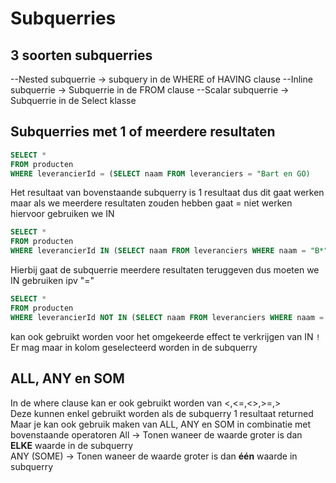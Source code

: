 # Subquerries


## 3 soorten subquerries  
--Nested subquerrie -> subquery in de WHERE of HAVING  clause
--Inline subquerrie -> Subquerrie in de FROM clause
--Scalar subquerrie -> Subquerrie in de Select klasse

## Subquerries met 1 of meerdere resultaten
```sql 
SELECT * 
FROM producten
WHERE leverancierId = (SELECT naam FROM leveranciers = "Bart en GO) 
``` 
Het resultaat van bovenstaande subquerry is 1 resultaat dus dit gaat werken maar als we meerdere resultaten zouden hebben gaat = niet werken hiervoor gebruiken we IN
```sql 
SELECT * 
FROM producten
WHERE leverancierId IN (SELECT naam FROM leveranciers WHERE naam = "B*") 
``` 
Hierbij gaat de subquerrie meerdere resultaten teruggeven dus moeten we IN gebruiken ipv "="  
```sql
SELECT * 
FROM producten
WHERE leverancierId NOT IN (SELECT naam FROM leveranciers WHERE naam = "B*") 
```
kan ook gebruikt worden voor het omgekeerde effect te verkrijgen van IN
``!`` Er mag maar in kolom geselecteerd worden in de subquerry

## ALL, ANY en SOM
In de where clause kan er ook gebruikt worden van <,<=,<>,>=,>  
Deze kunnen enkel gebruikt worden als de subquerry 1 resultaat returned  
Maar je kan ook gebruik maken van ALL, ANY en SOM in combinatie met bovenstaande operatoren
All -> Tonen waneer de waarde groter is dan **ELKE** waarde in de subquerry   
ANY (SOME) -> Tonen waneer de waarde groter is dan **één** waarde in subquerry
